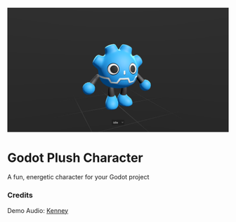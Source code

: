 ![preview.png](./preview.png)

# Godot Plush Character
A fun, energetic character for your Godot project

### Credits

Demo Audio: [Kenney](https://kenney.nl/assets/category:Audio?sort=update)
